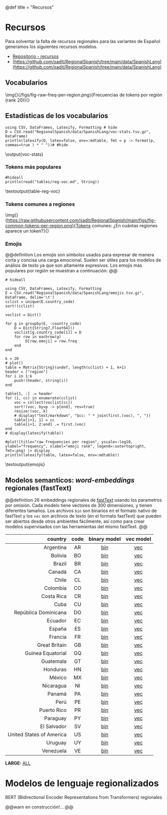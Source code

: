@def title = "Recursos"

# Recursos

Para solventar la falta de recursos regionales para las variantes de Español
generamos los siguientes recursos modelos.

- [Repositorio - recursos](https://github.com/sadit/RegionalSpanish)
- [https://github.com/sadit/RegionalSpanish/tree/main/data/SpanishLang](https://github.com/sadit/RegionalSpanish/tree/main/data/SpanishLang)

## Vocabularios



\img{}{/figs/fig-raw-freq-per-region.png}{Frecuencias de tokens por región (rank 20)}{}

## Estadísticas de los vocabularios
```julia:voc-stats
using CSV, DataFrames, Latexify, Formatting # hide
D = CSV.read("RegionalSpanish/data/SpanishLang/voc-stats.tsv.gz", DataFrame)
println(latexify(D, latex=false, env=:mdtable, fmt = p -> format(p, commas=true ) * " "))# #hide
```

\output{voc-stats}

### Tokens más populares
```julia:table-reg-voc
#hideall
println(read("tables/reg-voc.md", String))
```

\textoutput{table-reg-voc}


### Tokens comunes a regiones
\img{}{https://raw.githubusercontent.com/sadit/RegionalSpanish/main/figs/fig-common-tokens-per-region.png}{Tokens comunes: ¿En cuántas regiones aparece un token?}{}

### Emojis
@@definition
Los emojis son símbolos usados para expresar de manera corta y concisa una carga emocional.  Suelen ser útiles para los modelos de análisis de texto ya que son altamente expresivos. Los emojis más populares por región se muestran a continuación:
@@
```julia:emojis
# hideall

using CSV, DataFrames, Latexify, Formatting
E = CSV.read("RegionalSpanish/data/SpanishLang/emojis.tsv.gz", DataFrame, delim='\t')
cclist = unique(E.country_code)
sort!(cclist)

voclist = Dict()

for g in groupby(E, :country_code)
    D = Dict{String7,Float64}()
    voclist[g.country_code[1]] = D
    for row in eachrow(g)
         D[row.emoji] = row.freq
    end
end

k = 20
# plot()
table = Matrix{String}(undef, length(cclist) + 1, k+1)
header = ["region"]
for i in 1:k
    push!(header, string(i))
end

table[1, :] .= header
for (i, cc) in enumerate(cclist)
    voc = collect(voclist[cc])
    sort!(voc, by=p -> p[end], rev=true)
    resize!(voc, k)
    # display("text/markdown", "$cc: " * join(first.(voc), ", "))
    table[i+1, 1] = cc
    table[i+1, 2:end] .= first.(voc)
end
# display(latexify(table))

#plot!(title="raw frequencies per region", yscale=:log10, ylabel="frequency", xlabel="emoji rank", legend=:outertopright, fmt=:png) |> display
println(latexify(table, latex=false, env=:mdtable))
```

\textoutput{emojis}

## Modelos semanticos: _word-embeddings_ regionales (fastText)
@@definition
26 embeddings regionales de  [fastText](https://fasttext.cc/) usando los parametros por omisión. Cada modelo tiene vectores de 300 dimensiones, y tienen diferentes tamaños. Los archivos `bin` son binarios en el formato nativo de fastText y los `vec` son archivos de texto (en el formato fastText) que pueden ser abiertos desde otros ambientes fácilmente, así como para crear modelos supervisados con las herramientas del mismo fastText.
@@

| country | code  | binary model   | vec model |
| ---:|:---:|:---:|:---:|
| Argentina | AR  |  [bin](http://geo.ingeotec.mx/~sadit/regional-spanish-models/AR.bin)  |  [vec](http://geo.ingeotec.mx/~sadit/regional-spanish-models/AR.vec)|
| Bolivia | BO  |  [bin](http://geo.ingeotec.mx/~sadit/regional-spanish-models/BO.bin)  |  [vec](http://geo.ingeotec.mx/~sadit/regional-spanish-models/BO.vec)  |
| Brazil | BR  |  [bin](http://geo.ingeotec.mx/~sadit/regional-spanish-models/BR.bin)  |  [vec](http://geo.ingeotec.mx/~sadit/regional-spanish-models/BR.vec)      |
| Canadá | CA  |  [bin](http://geo.ingeotec.mx/~sadit/regional-spanish-models/CA.bin)  |  [vec](http://geo.ingeotec.mx/~sadit/regional-spanish-models/CA.vec)                 |
| Chile | CL  |  [bin](http://geo.ingeotec.mx/~sadit/regional-spanish-models/CL.bin)  |  [vec](http://geo.ingeotec.mx/~sadit/regional-spanish-models/CL.vec)|
| Colombia | CO  |  [bin](http://geo.ingeotec.mx/~sadit/regional-spanish-models/CO.bin)  |  [vec](http://geo.ingeotec.mx/~sadit/regional-spanish-models/CO.vec)  |
| Costa Rica | CR  |  [bin](http://geo.ingeotec.mx/~sadit/regional-spanish-models/CR.bin)  |  [vec](http://geo.ingeotec.mx/~sadit/regional-spanish-models/CR.vec)|
| Cuba | CU  |  [bin](http://geo.ingeotec.mx/~sadit/regional-spanish-models/CU.bin)  |  [vec](http://geo.ingeotec.mx/~sadit/regional-spanish-models/CU.vec) |
| República Dominicana | DO  |  [bin](http://geo.ingeotec.mx/~sadit/regional-spanish-models/DO.bin)  |  [vec](http://geo.ingeotec.mx/~sadit/regional-spanish-models/DO.vec)|
| Ecuador | EC  |  [bin](http://geo.ingeotec.mx/~sadit/regional-spanish-models/EC.bin)  |  [vec](http://geo.ingeotec.mx/~sadit/regional-spanish-models/EC.vec)|
| España | ES  |  [bin](http://geo.ingeotec.mx/~sadit/regional-spanish-models/ES.bin)  |  [vec](http://geo.ingeotec.mx/~sadit/regional-spanish-models/ES.vec) |
| Francia | FR  |  [bin](http://geo.ingeotec.mx/~sadit/regional-spanish-models/FR.bin)   |  [vec](http://geo.ingeotec.mx/~sadit/regional-spanish-models/FR.vec)|
| Great Britain | GB  |  [bin](http://geo.ingeotec.mx/~sadit/regional-spanish-models/GB.bin)  |  [vec](http://geo.ingeotec.mx/~sadit/regional-spanish-models/GB.vec) |
| Guinea Equatorial | GQ  |  [bin](http://geo.ingeotec.mx/~sadit/regional-spanish-models/GQ.bin)   |  [vec](http://geo.ingeotec.mx/~sadit/regional-spanish-models/GQ.vec)|
| Guatemala | GT  |  [bin](http://geo.ingeotec.mx/~sadit/regional-spanish-models/GT.bin) |  [vec](http://geo.ingeotec.mx/~sadit/regional-spanish-models/GT.vec)|
| Honduras | HN  |  [bin](http://geo.ingeotec.mx/~sadit/regional-spanish-models/HN.bin)   |  [vec](http://geo.ingeotec.mx/~sadit/regional-spanish-models/HN.vec)|
| México | MX  |  [bin](http://geo.ingeotec.mx/~sadit/regional-spanish-models/MX.bin)    |  [vec](http://geo.ingeotec.mx/~sadit/regional-spanish-models/MX.vec)   |
| Nicaragua | NI  |  [bin](http://geo.ingeotec.mx/~sadit/regional-spanish-models/NI.bin)    |  [vec](http://geo.ingeotec.mx/~sadit/regional-spanish-models/NI.vec)|
| Panamá | PA  |  [bin](http://geo.ingeotec.mx/~sadit/regional-spanish-models/PA.bin)  |  [vec](http://geo.ingeotec.mx/~sadit/regional-spanish-models/PA.vec)|
| Perú | PE  |  [bin](http://geo.ingeotec.mx/~sadit/regional-spanish-models/PE.bin)    |  [vec](http://geo.ingeotec.mx/~sadit/regional-spanish-models/PE.vec)|
| Puerto Rico | PR  |  [bin](http://geo.ingeotec.mx/~sadit/regional-spanish-models/PR.bin)  |  [vec](http://geo.ingeotec.mx/~sadit/regional-spanish-models/PR.vec)|
| Paraguay | PY  |  [bin](http://geo.ingeotec.mx/~sadit/regional-spanish-models/PY.bin)  |  [vec](http://geo.ingeotec.mx/~sadit/regional-spanish-models/PY.vec)|
| El Salvador | SV  |  [bin](http://geo.ingeotec.mx/~sadit/regional-spanish-models/SV.bin)  |  [vec](http://geo.ingeotec.mx/~sadit/regional-spanish-models/SV.vec)|
| United States of America | US  |  [bin](http://geo.ingeotec.mx/~sadit/regional-spanish-models/US.bin)  |  [vec](http://geo.ingeotec.mx/~sadit/regional-spanish-models/US.vec) |
| Uruguay | UY  |  [bin](http://geo.ingeotec.mx/~sadit/regional-spanish-models/UY.bin) |  [vec](http://geo.ingeotec.mx/~sadit/regional-spanish-models/UY.vec)|
| Venezuela | VE  |  [bin](http://geo.ingeotec.mx/~sadit/regional-spanish-models/VE.bin)  |  [vec](http://geo.ingeotec.mx/~sadit/regional-spanish-models/VE.vec)                            |

 **LARGE:**   [ALL](http://geo.ingeotec.mx/~sadit/regional-spanish-models/ALL.bin)

# Modelos de lenguaje regionalizados

BERT (Bidirectional Encoder Representations from Transformers) regionales

@@warn
en construcción!...
@@